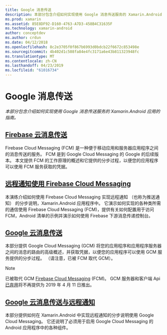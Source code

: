 ```yaml
---
title: Google 消息传送
description: 本部分包含介绍如何实现使用 Google 消息传送服务的 Xamarin.Android 应用的指南。
ms.prod: xamarin
ms.assetid: 85E8DF92-D160-4763-A7D3-458B4C31635F
ms.technology: xamarin-android
author: conceptdev
ms.author: crdun
ms.date: 04/12/2018
ms.openlocfilehash: 8c2e3705f0f867b6993d0bdcb22f6672c853498e
ms.sourcegitcommit: 4b402d1c508fa84e4fc3171a6e43b811323948fc
ms.translationtype: MT
ms.contentlocale: zh-CN
ms.lasthandoff: 04/23/2019
ms.locfileid: "61016734"
---
```

# <a name="google-messaging"></a>Google 消息传送

_本部分包含介绍如何实现使用 Google 消息传送服务的 Xamarin.Android 应用的指南。_

## <a name="firebase-cloud-messagingfirebase-cloud-messagingmd"></a>[Firebase 云消息传送](firebase-cloud-messaging.md)

Firebase Cloud Messaging (FCM) 是一种便于移动应用和服务器应用程序之间的消息传送的服务。 FCM 是到 Google Cloud Messaging 的 Google 的后续版本。 本文提供 FCM 的工作原理的概述和它提供的分步过程，以便您的应用程序可以使用 FCM 服务获取的凭据。

## <a name="remote-notifications-with-firebase-cloud-messagingremote-notifications-with-fcmmd"></a>[远程通知使用 Firebase Cloud Messaging](remote-notifications-with-fcm.md)

本演练介绍如何使用 Firebase Cloud Messaging 实现远程通知 （也称为推送通知） 的分步说明，Xamarin.Android 应用程序中。 它演示如何实现的各种类所需的通信使用 Firebase Cloud Messaging (FCM)，提供有关如何配置用于访问 FCM，Android 清单的示例并演示如何使用 Firebase 下游消息传递控制台。

## <a name="google-cloud-messaginggoogle-cloud-messagingmd"></a>[Google 云消息传送](google-cloud-messaging.md)

本部分提供 Google Cloud Messaging (GCM) 将您的应用程序和应用程序服务器之间的消息的路由的高级概述，并获取凭据，以便您的应用程序可以使用 GCM 服务提供的分步过程。 （请注意，已被 FCM 取代 GCM）。

> [!NOTE]
> 已被取代 GCM [Firebase Cloud Messaging](~/android/data-cloud/google-messaging/firebase-cloud-messaging.md) (FCM)。
> GCM 服务器和客户端 Api[已弃用](https://firebase.googleblog.com/2018/04/time-to-upgrade-from-gcm-to-fcm.html)将不再提供为 2019 年 4 月 11 日推出。

## <a name="remote-notifications-with-google-cloud-messagingremote-notifications-with-gcmmd"></a>[Google 云消息传送与远程通知](remote-notifications-with-gcm.md)

本部分提供如何在 Xamarin.Android 中实现远程通知的分步说明使用 Google Cloud Messaging。
它还说明了必须用于启用 Google Cloud Messaging 的 Android 应用程序中的各种组件。


